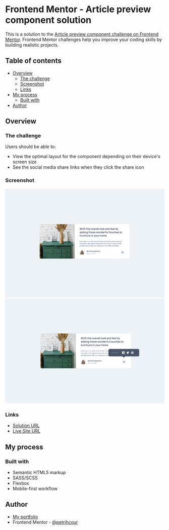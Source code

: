 # Frontend Mentor - Article preview component solution

This is a solution to the [Article preview component challenge on Frontend Mentor](https://www.frontendmentor.io/learning-paths/javascript-fundamentals-oR7g6-mTZ-/steps/66d89e853c19191dc32662d7/challenge/start). Frontend Mentor challenges help you improve your coding skills by building realistic projects. 

## Table of contents

- [Overview](#overview)
  - [The challenge](#the-challenge)
  - [Screenshot](#screenshot)
  - [Links](#links)
- [My process](#my-process)
  - [Built with](#built-with)
- [Author](#author)

## Overview

### The challenge

Users should be able to:

- View the optimal layout for the component depending on their device's screen size
- See the social media share links when they click the share icon

### Screenshot

![desktop](image.png)
![desktop with popup](image-1.png)

### Links

- [Solution URL](https://www.frontendmentor.io/solutions/responsive-article-preview-with-event-handlers-and-sass-uSPHDKGMEF)
- [Live Site URL](https://petrihcour.github.io/article-preview/)

## My process

### Built with

- Semantic HTML5 markup
- SASS/SCSS
- Flexbox
- Mobile-first workflow

## Author

- [My portfolio](https://vanessafischbach.netlify.app/)
- Frontend Mentor - [@petrihcour](https://www.frontendmentor.io/profile/petrihcour)
